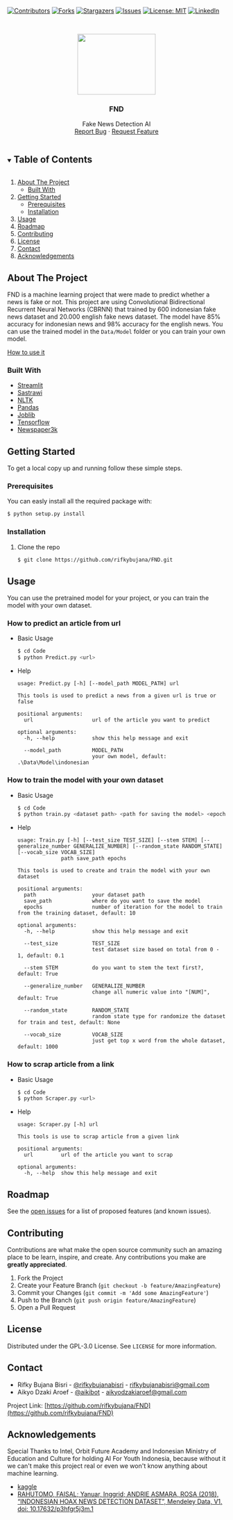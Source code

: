 [![Contributors][contributors-shield]][contributors-url]
[![Forks][forks-shield]][forks-url]
[![Stargazers][stars-shield]][stars-url]
[![Issues][issues-shield]][issues-url]
[![License: MIT][license-shield]][license-url]
[![LinkedIn][linkedin-shield]][linkedin-url]



<!-- PROJECT LOGO -->
<br />
<p align="center">
  <a href="https://github.com/rifkybujana/FND">
    <img src="https://i.imgur.com/Wkx9XUI.png" width="180" height="140">
  </a>

  <h3 align="center">FND</h3>

  <p align="center">
    Fake News Detection AI
    <br />
    <a href="https://github.com/rifkybujana/FND/issues">Report Bug</a>
    ·
    <a href="https://github.com/rifkybujana/FND/issues">Request Feature</a>
  </p>
</p>



<!-- TABLE OF CONTENTS -->
<details open="open">
  <summary><h2 style="display: inline-block">Table of Contents</h2></summary>
  <ol>
    <li>
      <a href="#about-the-project">About The Project</a>
      <ul>
        <li><a href="#built-with">Built With</a></li>
      </ul>
    </li>
    <li>
      <a href="#getting-started">Getting Started</a>
      <ul>
        <li><a href="#prerequisites">Prerequisites</a></li>
        <li><a href="#installation">Installation</a></li>
      </ul>
    </li>
    <li><a href="#usage">Usage</a></li>
    <li><a href="#roadmap">Roadmap</a></li>
    <li><a href="#contributing">Contributing</a></li>
    <li><a href="#license">License</a></li>
    <li><a href="#contact">Contact</a></li>
    <li><a href="#acknowledgements">Acknowledgements</a></li>
  </ol>
</details>



<!-- ABOUT THE PROJECT -->
## About The Project

FND is a machine learning project that were made to predict whether a news is fake or not. This project are using Convolutional Bidirectional Recurrent Neural Networks (CBRNN) that trained by 600 indonesian fake news dataset and 20.000 english fake news dataset. The model have 85% accuracy for indonesian news and 98% accuracy for the english news. You can use the trained model in the `Data/Model` folder or you can train your own model.

[How to use it](#usage)


### Built With

* [Streamlit](https://www.streamlit.io/)
* [Sastrawi](https://sastrawi.github.io/)
* [NLTK](https://www.nltk.org/)
* [Pandas](https://pandas.pydata.org/)
* [Joblib](https://joblib.readthedocs.io/en/latest/)
* [Tensorflow](https://www.tensorflow.org/)
* [Newspaper3k](https://newspaper.readthedocs.io/en/latest/)



<!-- GETTING STARTED -->
## Getting Started

To get a local copy up and running follow these simple steps.

### Prerequisites

You can easly install all the required package with:
```sh
$ python setup.py install
```
  
### Installation

1. Clone the repo
   ```sh
   $ git clone https://github.com/rifkybujana/FND.git
   ```



<!-- USAGE -->
## Usage

You can use the pretrained model for your project, or you can train the model with your own dataset.

### How to predict an article from url

* Basic Usage
  ```sh
  $ cd Code
  $ python Predict.py <url>
  ```

* Help
  ```
  usage: Predict.py [-h] [--model_path MODEL_PATH] url

  This tools is used to predict a news from a given url is true or false

  positional arguments:
    url                   url of the article you want to predict

  optional arguments:
    -h, --help            show this help message and exit

    --model_path          MODEL_PATH
                          your own model, default: .\Data\Model\indonesian
  ```

### How to train the model with your own dataset

* Basic Usage
  ```sh
  $ cd Code
  $ python train.py <dataset path> <path for saving the model> <epochs>
  ```

* Help
  ```
  usage: Train.py [-h] [--test_size TEST_SIZE] [--stem STEM] [--generalize_number GENERALIZE_NUMBER] [--random_state RANDOM_STATE] [--vocab_size VOCAB_SIZE]
                path save_path epochs

  This tools is used to create and train the model with your own dataset

  positional arguments:
    path                  your dataset path
    save_path             where do you want to save the model
    epochs                number of iteration for the model to train from the training dataset, default: 10

  optional arguments:
    -h, --help            show this help message and exit

    --test_size           TEST_SIZE
                          test dataset size based on total from 0 - 1, default: 0.1

    --stem STEM           do you want to stem the text first?, default: True

    --generalize_number   GENERALIZE_NUMBER
                          change all numeric value into "[NUM]", default: True

    --random_state        RANDOM_STATE
                          random state type for randomize the dataset for train and test, default: None

    --vocab_size          VOCAB_SIZE
                          just get top x word from the whole dataset, default: 1000
  ```

### How to scrap article from a link

* Basic Usage
  ```sh
  $ cd Code
  $ python Scraper.py <url>
  ```

* Help
  ```
  usage: Scraper.py [-h] url

  This tools is use to scrap article from a given link

  positional arguments:
    url         url of the article you want to scrap

  optional arguments:
    -h, --help  show this help message and exit
  ```



<!-- ROADMAP -->
## Roadmap

See the [open issues](https://github.com/rifkybujana/FND/issues) for a list of proposed features (and known issues).



<!-- CONTRIBUTING -->
## Contributing

Contributions are what make the open source community such an amazing place to be learn, inspire, and create. Any contributions you make are **greatly appreciated**.

1. Fork the Project
2. Create your Feature Branch (`git checkout -b feature/AmazingFeature`)
3. Commit your Changes (`git commit -m 'Add some AmazingFeature'`)
4. Push to the Branch (`git push origin feature/AmazingFeature`)
5. Open a Pull Request



<!-- LICENSE -->
## License

Distributed under the GPL-3.0 License. See `LICENSE` for more information.



<!-- CONTACT -->
## Contact

* Rifky Bujana Bisri - [@rifkybujanabisri](https://www.instagram.com/rifkybujanabisri/) - rifkybujanabisri@gmail.com
* Aikyo Dzaki Aroef - [@aikibot](https://www.instagram.com/aikibot/) - aikyodzakiaroef@gmail.com

Project Link: [https://github.com/rifkybujana/FND](https://github.com/rifkybujana/FND)



## Acknowledgements

Special Thanks to Intel, Orbit Future Academy and Indonesian Ministry of Education and Culture for holding AI For Youth Indonesia, because without it we can't make this project real or even we won't know anything about machine learning.

* [kaggle](https://www.kaggle.com/c/fake-news/data)
* [RAHUTOMO, FAISAL; Yanuar, Inggrid; ANDRIE ASMARA, ROSA (2018), “INDONESIAN HOAX NEWS DETECTION DATASET”, Mendeley Data, V1, doi: 10.17632/p3hfgr5j3m.1](https://data.mendeley.com/datasets/p3hfgr5j3m/1)




<!-- MARKDOWN LINKS & IMAGES -->
<!-- https://www.markdownguide.org/basic-syntax/#reference-style-links -->
[contributors-shield]: https://img.shields.io/github/contributors/rifkybujana/FND.svg?style=for-the-badge
[contributors-url]: https://github.com/rifkybujana/FND/graphs/contributors
[forks-shield]: https://img.shields.io/github/forks/rifkybujana/FND.svg?style=for-the-badge
[forks-url]: https://github.com/rifkybujana/FND/network/members
[stars-shield]: https://img.shields.io/github/stars/rifkybujana/FND.svg?style=for-the-badge
[stars-url]: https://github.com/rifkybujana/FND/stargazers
[issues-shield]: https://img.shields.io/github/issues/rifkybujana/FND.svg?style=for-the-badge
[issues-url]: https://github.com/rifkybujana/FND/issues
[license-shield]: https://img.shields.io/badge/License-GNU-yellow.svg?style=for-the-badge
[license-url]: ./LICENSE
[linkedin-shield]: https://img.shields.io/badge/-LinkedIn-black.svg?style=for-the-badge&logo=linkedin&colorB=555
[linkedin-url]: https://linkedin.com/in/rifkybujana
